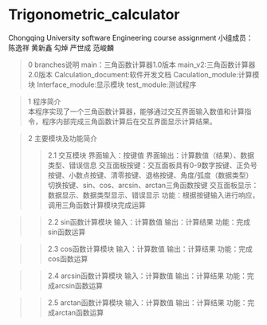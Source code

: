 # Trigonometric_calculator
Chongqing University software Engineering course assignment
小组成员：陈逸祥 黄新鑫 勾焯 严世成 范峻麟

>0 branches说明
   main：三角函数计算器1.0版本
   main_v2:三角函数计算器2.0版本
   Calculation_document:软件开发文档
   Caculation_module:计算模块
   Interface_module:显示模块
   test_module:测试程序

>1 程序简介  
    本程序实现了一个三角函数计算器，能够通过交互界面输入数值和计算指令，程序内部完成三角函数计算后在交互界面显示计算结果。  

>2 主要模块及功能简介
>>2.1 交互模块 
    界面输入：按键值 
    界面输出：计算数值（结果）、数据类型、错误信息 
    交互面板按键：交互面板具有0-9数字按键、正负号按键、小数点按键、清零按键、退格按键、角度/弧度（数据类型）切换按键、sin、cos、arcsin、arctan三角函数按键 
    交互面板显示：数据显示、数据类型显示、错误显示 
    功能：根据按键输入进行响应，调用三角函数计算模块完成运算
    
>>2.2 sin函数计算模块
    输入：计算数值
    输出：计算结果
    功能：完成sin函数运算
    
>>2.3 cos函数计算模块
    输入：计算数值
    输出：计算结果
    功能：完成cos函数运算
    
>>2.4 arcsin函数计算模块
    输入：计算数值
    输出：计算结果
    功能：完成arcsin函数运算
    
>>2.5 arctan函数计算模块
    输入：计算数值
    输出：计算结果
    功能：完成arctan函数运算
    
